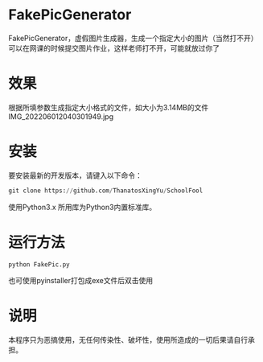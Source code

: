 # FakePicGenerator
FakePicGenerator，虚假图片生成器，生成一个指定大小的图片（当然打不开）
可以在网课的时候提交图片作业，这样老师打不开，可能就放过你了

# 效果
根据所填参数生成指定大小格式的文件，如大小为3.14MB的文件IMG_202206012040301949.jpg

# 安装

要安装最新的开发版本，请键入以下命令：
```python
git clone https://github.com/ThanatosXingYu/SchoolFool

```
使用Python3.x
所用库为Python3内置标准库。

# 运行方法

```
python FakePic.py
```

也可使用pyinstaller打包成exe文件后双击使用

# 说明

本程序只为恶搞使用，无任何传染性、破坏性，使用所造成的一切后果请自行承担。
